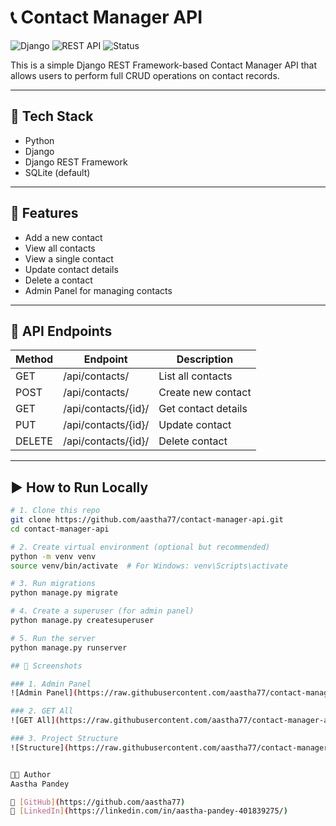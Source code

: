 # 📞 Contact Manager API

![Django](https://img.shields.io/badge/Backend-Django-092E20?style=flat&logo=django&logoColor=white)
![REST API](https://img.shields.io/badge/API-REST--Framework-ff69b4)
![Status](https://img.shields.io/badge/Status-Completed-brightgreen)

This is a simple Django REST Framework-based Contact Manager API that allows users to perform full CRUD operations on contact records.

---

## 🔧 Tech Stack

- Python
- Django
- Django REST Framework
- SQLite (default)

---

## 📁 Features

- Add a new contact
- View all contacts
- View a single contact
- Update contact details
- Delete a contact
- Admin Panel for managing contacts

---

## 🧪 API Endpoints

| Method | Endpoint                | Description            |
|--------|-------------------------|------------------------|
| GET    | /api/contacts/          | List all contacts      |
| POST   | /api/contacts/          | Create new contact     |
| GET    | /api/contacts/{id}/     | Get contact details    |
| PUT    | /api/contacts/{id}/     | Update contact         |
| DELETE | /api/contacts/{id}/     | Delete contact         |

---

## ▶️ How to Run Locally

```bash
# 1. Clone this repo
git clone https://github.com/aastha77/contact-manager-api.git
cd contact-manager-api

# 2. Create virtual environment (optional but recommended)
python -m venv venv
source venv/bin/activate  # For Windows: venv\Scripts\activate

# 3. Run migrations
python manage.py migrate

# 4. Create a superuser (for admin panel)
python manage.py createsuperuser

# 5. Run the server
python manage.py runserver

## 📸 Screenshots

### 1. Admin Panel  
![Admin Panel](https://raw.githubusercontent.com/aastha77/contact-manager-api/main/screenshots/admin_panel.png)

### 2. GET All  
![GET All](https://raw.githubusercontent.com/aastha77/contact-manager-api/main/screenshots/get_all_contacts.png)

### 3. Project Structure  
![Structure](https://raw.githubusercontent.com/aastha77/contact-manager-api/main/screenshots/project_structure.png)


🧑‍💻 Author
Aastha Pandey

🔗 [GitHub](https://github.com/aastha77)  
🔗 [LinkedIn](https://linkedin.com/in/aastha-pandey-401839275/)
